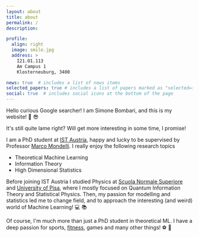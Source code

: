 ```yaml
---
layout: about
title: about
permalink: /
description:

profile:
  align: right
  image: smile.jpg
  address: >
    I21.O1.113
    Am Campus 1
    Klosterneuburg, 3400

news: true  # includes a list of news items
selected_papers: true # includes a list of papers marked as "selected={true}"
social: true  # includes social icons at the bottom of the page
---
```


Hello curious Google searcher! I am Simone Bombari, and this is my website! :muscle: :sunglasses:

It's still quite lame right? Will get more interesting in some time, I promise!

I am a PhD student at [IST Austria](https://ist.ac.at/en/home/), happy and lucky to be supervised by Professor [Marco Mondelli](http://marcomondelli.com/).
I really enjoy the following research topics

* Theoretical Machine Learning
* Information Theory
* High Dimensional Statistics

Before joining IST Austria I studied Physics at [Scuola Normale Superiore](https://www.sns.it/en) and [University of Pisa](https://www.unipi.it/index.php/english), where I mostly focused on Quantum Information Theory and Statistical Physics. Then, my passion for modelling and statistics led me to change field, and to approach the interesting (and weird) world of Machine Learning! :computer: :books:

Of course, I'm much more than just a PhD student in theoretical ML. I have a deep passion for sports, [fitness](https://simone-bombari.github.io/projects/1_project/), games and many other things! :soccer: :space_invader:
